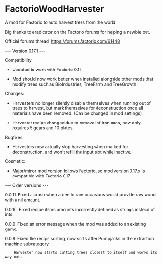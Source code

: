 # FactorioWoodHarvester

A mod for Factorio to auto harvest trees from the world

Big thanks to eradicator on the Factorio forums for helping a newbie out.

Official forums thread: https://forums.factorio.com/61448

--- Version 0.17.1 ---

Compatibility:

* Updated to work with Factorio 0.17

* Mod should now work better when installed alongside other mods that modify trees such as BioIndustries, TreeFarm and TreeGrowth.

Changes:

* Harvesters no longer silently disable themselves when running out of trees to harvest, but mark themselves for deconstruction once all materials have been removed. (Can be changed in mod settings)

* Harvester recipe changed due to removal of iron axes, now only requires 5 gears and 10 plates.

Bugfixes:

* Harvesters now actually stop harvesting when marked for deconstruction, and won't refill the input slot while inactive.

Cosmetic:

* Major/minor mod version follows Factorio, so mod version 0.17.x is compatible with Factorio 0.17

--- Older versions ---

0.0.11: Fixed a crash when a tree in rare occasions would provide raw wood with a nil amount.

0.0.10: Fixed recipe items amounts incorrectly defined as strings instead of ints.

0.0.9:  Fixed an error message when the mod was added to an existing game.

0.0.8:  Fixed the recipe sorting, now sorts after Pumpjacks in the extraction machine subcategory.

        Harvester now starts cutting trees closest to itself and works its way out.
